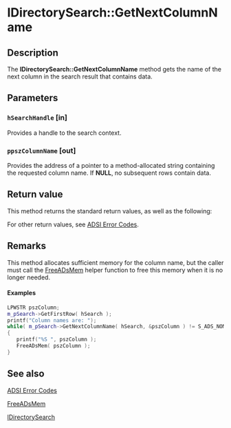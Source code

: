 # IDirectorySearch::GetNextColumnName

## Description

The **IDirectorySearch::GetNextColumnName** method gets the name of the next column in the search result that contains data.

## Parameters

### `hSearchHandle` [in]

Provides a handle to the search context.

### `ppszColumnName` [out]

Provides the address of a pointer to a method-allocated string containing the requested column name. If **NULL**, no subsequent rows contain data.

## Return value

This method returns the standard return values, as well as the following:

For other return values, see [ADSI Error Codes](https://learn.microsoft.com/windows/desktop/ADSI/adsi-error-codes).

## Remarks

This method allocates sufficient memory for the column name, but the caller must call the [FreeADsMem](https://learn.microsoft.com/windows/desktop/api/adshlp/nf-adshlp-freeadsmem) helper function to free this memory when it is no longer needed.

#### Examples

```cpp
LPWSTR pszColumn;
m_pSearch->GetFirstRow( hSearch );
printf("Column names are: ");
while( m_pSearch->GetNextColumnName( hSearch, &pszColumn ) != S_ADS_NOMORE_COLUMNS )
{
   printf("%S ", pszColumn );
   FreeADsMem( pszColumn );
}
```

## See also

[ADSI Error Codes](https://learn.microsoft.com/windows/desktop/ADSI/adsi-error-codes)

[FreeADsMem](https://learn.microsoft.com/windows/desktop/api/adshlp/nf-adshlp-freeadsmem)

[IDirectorySearch](https://learn.microsoft.com/windows/desktop/api/iads/nn-iads-idirectorysearch)